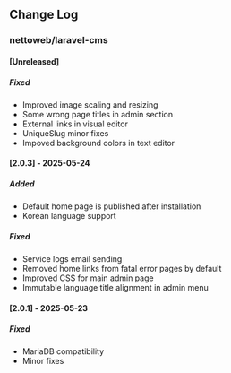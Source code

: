 ## Change Log

### nettoweb/laravel-cms

#### [Unreleased]

##### Fixed

- Improved image scaling and resizing
- Some wrong page titles in admin section
- External links in visual editor
- UniqueSlug minor fixes
- Impoved background colors in text editor

#### [2.0.3] - 2025-05-24

##### Added

- Default home page is published after installation
- Korean language support

##### Fixed

- Service logs email sending
- Removed home links from fatal error pages by default
- Improved CSS for main admin page
- Immutable language title alignment in admin menu

#### [2.0.1] - 2025-05-23

##### Fixed

- MariaDB compatibility
- Minor fixes
